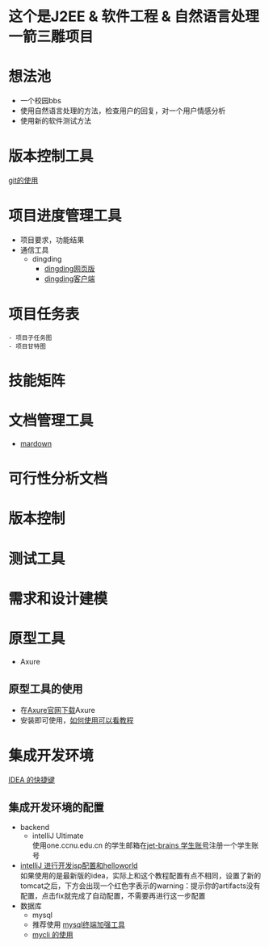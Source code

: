 #  这个是J2EE & 软件工程 & 自然语言处理一箭三雕项目

#  想法池
- 一个校园bbs
- 使用自然语言处理的方法，检查用户的回复，对一个用户情感分析
- 使用新的软件测试方法

# 版本控制工具
[git的使用](https://www.jianshu.com/p/67afe711c731)
# 项目进度管理工具
- 项目要求，功能结果
- 通信工具
    - dingding
        - [dingding网页版](https://im.dingtalk.com)
        - [dingding客户端](https://tms.dingtalk.com/markets/dingtalk/download?spm=a3140.8736650.2231602.9.517c5c8coj7u5y&source=1001&lwfrom=20171202020920642360610305)
# 项目任务表
    - 项目子任务图
    - 项目甘特图
# 技能矩阵
# 文档管理工具

- [mardown](https://im.dingtalk.com)

# 可行性分析文档
# 版本控制
# 测试工具
# 需求和设计建模
# 原型工具
- Axure
## 原型工具的使用
- 在[Axure官网下载](https://www.axure.com/download)Axure
- 安装即可使用，[如何使用可以看教程](http://www.woshipm.com/rp/39203.html)
# 集成开发环境
[IDEA 的快捷键](http://wiki.jikexueyuan.com/project/intellij-idea-tutorial/keymap-introduce.html)
## 集成开发环境的配置

- backend
    - intelliJ Ultimate
    <br>使用one.ccnu.edu.cn 的学生邮箱在[jet-brains 学生账号](https://www.jetbrains.com/zh/student/)注册一个学生账号
- [intelliJ 进行开发jsp配置和helloworld](https://www.jianshu.com/p/9684e90cf7b5)<br>
如果使用的是最新版的idea，实际上和这个教程配置有点不相同，设置了新的tomcat之后，下方会出现一个红色字表示的warning：提示你的artifacts没有配置，点击fix就完成了自动配置，不需要再进行这一步配置
- 数据库
    - mysql
    - 推荐使用 [mysql终端加强工具](https://www.cnblogs.com/EasonJim/p/9041991.html)
    - [mycli 的使用](https://linux.cn/article-8575-1.html) 